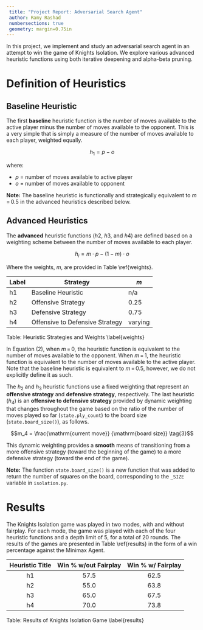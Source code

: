 ```yaml
---
 title: "Project Report: Adversarial Search Agent"
 author: Ramy Rashad
 numbersections: true
 geometry: margin=0.75in
---
```


In this project, we implement and study an adversarial search agent in an
attempt to win the game of Knights Isolation. We explore various advanced
heuristic functions using both iterative deepening and alpha-beta pruning.

# Definition of Heuristics

## Baseline Heuristic

The first **baseline** heuristic function is the number of moves available to
the active player minus the number of moves available to the opponent. This is a
very simple that is simply a measure of the number of moves available to each
player, weighted equally.

$$h_1 = p - o \tag{1}$$

where:

- $p$ = number of moves available to active player
- $o$ = number of moves available to opponent

**Note:** The baseline heuristic is functionally and strategically equivalent to
$m\!\!=\!\!0.5$ in the advanced heuristics described below.

## Advanced Heuristics

The **advanced** heuristic functions ($h2$, $h3$, and $h4$) are defined based on
a weighting scheme between the number of moves available to each player.

$$h_i = m \cdot p - (1 - m) \cdot o \tag{2}$$

Where the weights, $m$, are provided in Table \ref{weights}.

| Label | Strategy | $m$ |
| -------- | -------- | -------- |
| h1 | Baseline Heuristic|  n/a |
| h2 | Offensive Strategy | 0.25 |
| h3 | Defensive Strategy | 0.75 |
| h4 | Offensive to Defensive Strategy | varying |
Table: Heuristic Strategies and Weights \label{weights}

In Equation (2), when $m\!\!=\!\!0$, the heuristic function is equivalent to the
number of moves available to the opponent. When $m\!\!=\!\!1$, the heuristic
function is equivalent to the number of moves available to the active player.
Note that the baseline heuristic is equivalent to $m\!\!=\!\!0.5$, however, we
do not explicitly define it as such. 

The $h_2$ and $h_3$ heuristic functions use a fixed weighting that represent an
**offensive strategy** and **defensive strategy**, respectively. The last
heuristic ($h_4$) is an **offensive to defensive strategy** provided by dynamic
weighting that changes throughout the game based on the ratio of the number of
moves played so far (`state.ply_count`) to the board size (`state.board_size()`),
as follows.

$$m_4 = \frac{\mathrm{current move}} {\mathrm{board size}} \tag{3}$$

This dynamic weighting provides a **smooth** means of transitioning from a more
offensive strategy (toward the beginning of the game) to a more defensive
strategy (toward the end of the game).

**Note:** The function `state.board_size()` is a new function that was added to
return the number of squares on the board, corresponding to the `_SIZE` variable in
`isolation.py`.

# Results

The Knights Isolation game was played in two modes, with and without fairplay.
For each mode, the game was played with each of the four heuristic functions and
a depth limit of 5, for a total of 20 rounds. The results of the
games are presented in Table \ref{results} in the form of a win percentage against the Minimax Agent.

| Heuristic Title | Win % w/out Fairplay | Win % w/ Fairplay |
|:---------------:|:--------------------:|:-----------------:|
| h1              | 57.5                 | 62.5              |
| h2              | 55.0                 | 63.8              |
| h3              | 65.0                 | 67.5              |
| h4              | 70.0                 | 73.8              |
Table: Results of Knights Isolation Game \label{results}
